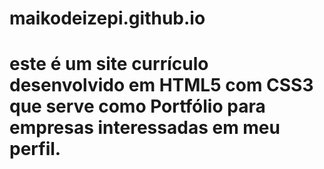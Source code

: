 # maikodeizepi.github.io
# este é um site currículo desenvolvido em HTML5 com CSS3 que serve como Portfólio para empresas interessadas em meu perfil.